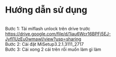 # Hướng dẫn sử dụng
<br> Bước 1: Tải miflash unlock trên drive trước
<br> https://drive.google.com/file/d/1iau6Wcr16BPFj5EJ-JyfI1UzEu0wmawl/view?usp=sharing
<br> Bước 2: Cài đặt MiSetup3.2.1.3111_2717
<br> Bước 3: Cài xong 2 cái trên rồi muốn làm gì làm
